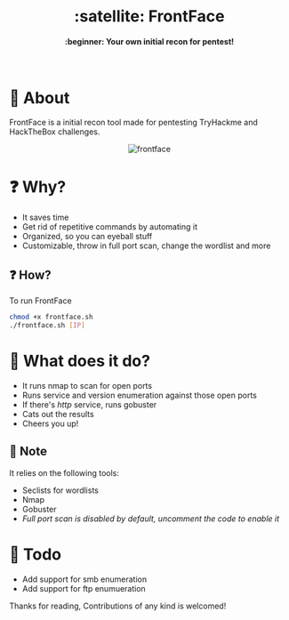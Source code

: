 <div align = "center"><h1> :satellite: FrontFace </h1></div>
<div align = "center"><h4> :beginner: Your own initial recon for pentest!<h4></div><br>


# :mega: About
FrontFace is a initial recon tool made for pentesting TryHackme and HackTheBox challenges.

<div align = "center"><img src="https://i.imgur.com/xNPl8lC.png" alt="frontface"></div>


# :question: Why?
- It saves time
- Get rid of repetitive commands by automating it
- Organized, so you can eyeball stuff
- Customizable, throw in full port scan, change the wordlist and more

## :question: How?
To run FrontFace
```bash
chmod +x frontface.sh
./frontface.sh [IP] 
```

# :pushpin: What does it do?
- It runs nmap to scan for open ports
- Runs service and version enumeration against those open ports
- If there's _http_ service, runs gobuster
- Cats out the results
- Cheers you up!

## :pushpin: Note
It relies on the following tools:
- Seclists for wordlists
- Nmap
- Gobuster<br>
- _Full port scan is disabled by default, uncomment the code to enable it_

# :hammer: Todo
- Add support for smb enumeration
- Add support for ftp enumueration

Thanks for reading, Contributions of any kind is welcomed!
